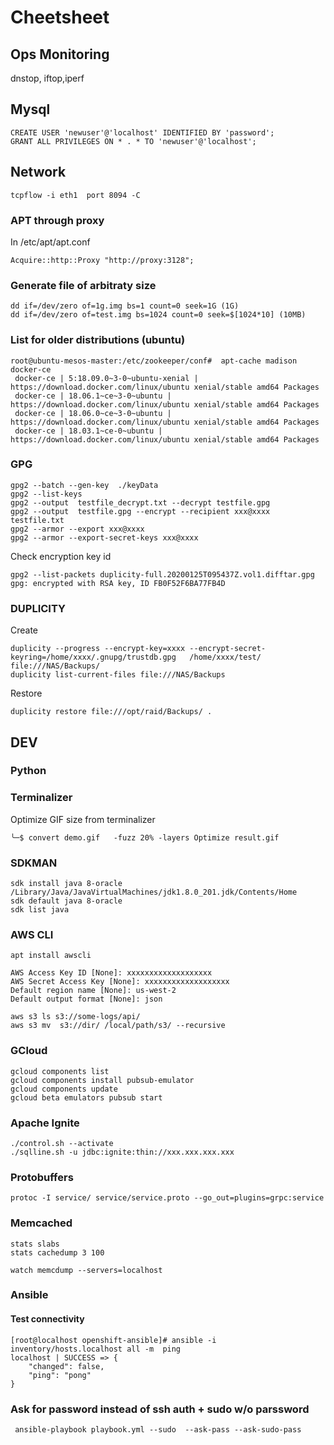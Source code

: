 # Cheetsheet

Ops Monitoring
---

dnstop, iftop,iperf


Mysql
---

```
CREATE USER 'newuser'@'localhost' IDENTIFIED BY 'password';
GRANT ALL PRIVILEGES ON * . * TO 'newuser'@'localhost';
```

Network
---

```
tcpflow -i eth1  port 8094 -C
```

### APT through proxy

In /etc/apt/apt.conf
```
Acquire::http::Proxy "http://proxy:3128";
```


### Generate file of arbitraty size

```
dd if=/dev/zero of=1g.img bs=1 count=0 seek=1G (1G)
dd if=/dev/zero of=test.img bs=1024 count=0 seek=$[1024*10] (10MB)
```


### List for older distributions  (ubuntu)

```
root@ubuntu-mesos-master:/etc/zookeeper/conf#  apt-cache madison docker-ce
 docker-ce | 5:18.09.0~3-0~ubuntu-xenial | https://download.docker.com/linux/ubuntu xenial/stable amd64 Packages
 docker-ce | 18.06.1~ce~3-0~ubuntu | https://download.docker.com/linux/ubuntu xenial/stable amd64 Packages
 docker-ce | 18.06.0~ce~3-0~ubuntu | https://download.docker.com/linux/ubuntu xenial/stable amd64 Packages
 docker-ce | 18.03.1~ce-0~ubuntu | https://download.docker.com/linux/ubuntu xenial/stable amd64 Packages
```

### GPG

```
gpg2 --batch --gen-key  ./keyData
gpg2 --list-keys
gpg2 --output  testfile_decrypt.txt --decrypt testfile.gpg
gpg2 --output  testfile.gpg --encrypt --recipient xxx@xxxx testfile.txt
gpg2 --armor --export xxx@xxxx
gpg2 --armor --export-secret-keys xxx@xxxx
```
Check encryption key id 
```
gpg2 --list-packets duplicity-full.20200125T095437Z.vol1.difftar.gpg 
gpg: encrypted with RSA key, ID FB0F52F6BA77FB4D
```


### DUPLICITY

Create
```
duplicity --progress --encrypt-key=xxxx --encrypt-secret-keyring=/home/xxxx/.gnupg/trustdb.gpg   /home/xxxx/test/ file:///NAS/Backups/
duplicity list-current-files file:///NAS/Backups
```
Restore
```
duplicity restore file:///opt/raid/Backups/ .
```


## DEV

### Python

### Terminalizer 

Optimize GIF size from terminalizer

```
╰─$ convert demo.gif   -fuzz 20% -layers Optimize result.gif
```

### SDKMAN

```
sdk install java 8-oracle /Library/Java/JavaVirtualMachines/jdk1.8.0_201.jdk/Contents/Home
sdk default java 8-oracle
sdk list java
```

### AWS CLI

```
apt install awscli
```

```
AWS Access Key ID [None]: xxxxxxxxxxxxxxxxxxx 
AWS Secret Access Key [None]: xxxxxxxxxxxxxxxxxxx
Default region name [None]: us-west-2
Default output format [None]: json
```

```
aws s3 ls s3://some-logs/api/
aws s3 mv  s3://dir/ /local/path/s3/ --recursive
```

### GCloud

```
gcloud components list
gcloud components install pubsub-emulator
gcloud components update
gcloud beta emulators pubsub start
```

### Apache Ignite

```
./control.sh --activate
./sqlline.sh -u jdbc:ignite:thin://xxx.xxx.xxx.xxx
```

### Protobuffers

```
protoc -I service/ service/service.proto --go_out=plugins=grpc:service
```

### Memcached

```
stats slabs
stats cachedump 3 100

```
```
watch memcdump --servers=localhost
```




### Ansible 

#### Test connectivity

```
[root@localhost openshift-ansible]# ansible -i inventory/hosts.localhost all -m  ping 
localhost | SUCCESS => {
    "changed": false, 
    "ping": "pong"
}

```

### Ask for password instead of ssh auth + sudo w/o parssword

```
 ansible-playbook playbook.yml --sudo  --ask-pass --ask-sudo-pass
```

